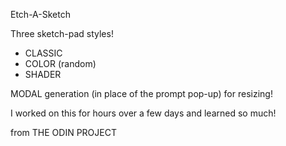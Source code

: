 Etch-A-Sketch

Three sketch-pad styles!
- CLASSIC
- COLOR (random)
- SHADER

MODAL generation (in place of the prompt pop-up) for resizing!

I worked on this for hours over a few days and learned so much!

from THE ODIN PROJECT